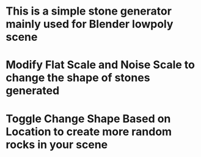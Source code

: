 # This is a simple stone generator mainly used for Blender lowpoly scene
# Modify Flat Scale and Noise Scale to change the shape of stones generated
# Toggle Change Shape Based on Location to create more random rocks in your scene
